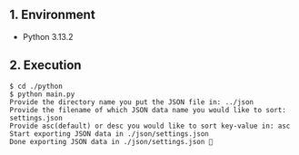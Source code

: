 ## 1. Environment

- Python 3.13.2

## 2. Execution

```command
$ cd ./python
$ python main.py
Provide the directory name you put the JSON file in: ../json
Provide the filename of which JSON data name you would like to sort: settings.json
Provide asc(default) or desc you would like to sort key-value in: asc
Start exporting JSON data in ./json/settings.json
Done exporting JSON data in ./json/settings.json 🎉
```
